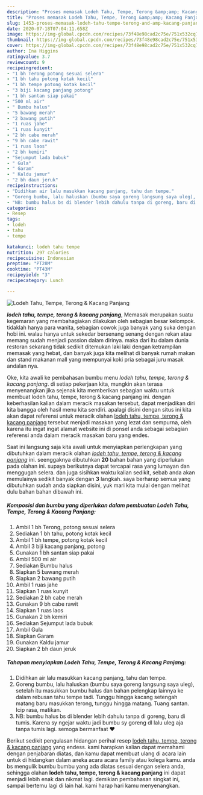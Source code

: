 ```yaml
---
description: "Proses memasak Lodeh Tahu, Tempe, Terong &amp;amp; Kacang Panjang yang Lezat Sekali"
title: "Proses memasak Lodeh Tahu, Tempe, Terong &amp;amp; Kacang Panjang yang Lezat Sekali"
slug: 1453-proses-memasak-lodeh-tahu-tempe-terong-and-amp-kacang-panjang-yang-lezat-sekali
date: 2020-07-18T07:04:11.658Z
image: https://img-global.cpcdn.com/recipes/73f48e98cad2c75e/751x532cq70/lodeh-tahu-tempe-terong-kacang-panjang-foto-resep-utama.jpg
thumbnail: https://img-global.cpcdn.com/recipes/73f48e98cad2c75e/751x532cq70/lodeh-tahu-tempe-terong-kacang-panjang-foto-resep-utama.jpg
cover: https://img-global.cpcdn.com/recipes/73f48e98cad2c75e/751x532cq70/lodeh-tahu-tempe-terong-kacang-panjang-foto-resep-utama.jpg
author: Ina Higgins
ratingvalue: 3.7
reviewcount: 9
recipeingredient:
- "1 bh Terong potong sesuai selera"
- "1 bh tahu potong kotak kecil"
- "1 bh tempe potong kotak kecil"
- "3 biji kacang panjang potong"
- "1 bh santan siap pakai"
- "500 ml air"
- " Bumbu halus"
- "5 bawang merah"
- "2 bawang putih"
- "1 ruas jahe"
- "1 ruas kunyit"
- "2 bh cabe merah"
- "9 bh cabe rawit"
- "1 ruas laos"
- "2 bh kemiri"
- "Sejumput lada bubuk"
- " Gula"
- " Garam"
- " Kaldu jamur"
- "2 bh daun jeruk"
recipeinstructions:
- "Didihkan air lalu masukkan kacang panjang, tahu dan tempe."
- "Goreng bumbu, lalu haluskan (bumbu saya goreng langsung saya uleg), setelah itu masukkan bumbu halus dan bahan pelengkap lainnya ke dalam rebusan tahu tempe tadi. Tunggu hingga kacang setengah matang baru masukkan terong, tunggu hingga matang. Tuang santan. Icip rasa, matikan."
- "NB: bumbu halus bs di blender lebih dahulu tanpa di goreng, baru di tumis. Karena sy ngejar waktu jadi bumbu sy goreng dl lalu uleg aja tanpa tumis lagi. semoga bermanfaat ❤️"
categories:
- Resep
tags:
- lodeh
- tahu
- tempe

katakunci: lodeh tahu tempe 
nutrition: 297 calories
recipecuisine: Indonesian
preptime: "PT28M"
cooktime: "PT43M"
recipeyield: "3"
recipecategory: Lunch

---
```



![Lodeh Tahu, Tempe, Terong &amp; Kacang Panjang](https://img-global.cpcdn.com/recipes/73f48e98cad2c75e/751x532cq70/lodeh-tahu-tempe-terong-kacang-panjang-foto-resep-utama.jpg)

<b><i>lodeh tahu, tempe, terong &amp; kacang panjang</i></b>, Memasak merupakan suatu kegemaran yang membahagiakan dilakukan oleh sebagian besar kelompok. tidaklah hanya para wanita, sebagian cowok juga banyak yang suka dengan hobi ini. walau hanya untuk sekedar bersenang senang dengan rekan atau memang sudah menjadi passion dalam dirinya. maka dari itu dalam dunia restoran sekarang tidak sedikit ditemukan laki laki dengan ketrampilan memasak yang hebat, dan banyak juga kita melihat di banyak rumah makan dan stand makanan mall yang mempunyai koki pria sebagai juru masak andalan nya.



Oke, kita awali ke pembahasan bumbu menu <i>lodeh tahu, tempe, terong &amp; kacang panjang</i>. di setiap pekerjaan kita, mungkin akan terasa menyenangkan jika sejenak kita memberikan sebagian waktu untuk membuat lodeh tahu, tempe, terong &amp; kacang panjang ini. dengan keberhasilan kalian dalam meracik masakan tersebut, dapat menjadikan diri kita bangga oleh hasil menu kita sendiri. apalagi disini dengan situs ini kita akan dapat referensi untuk meracik olahan <u>lodeh tahu, tempe, terong &amp; kacang panjang</u> tersebut menjadi masakan yang lezat dan sempurna, oleh karena itu ingat ingat alamat website ini di ponsel anda sebagai sebagian referensi anda dalam meracik masakan baru yang endes.


Saat ini langsung saja kita awali untuk menyiapkan perlengkapan yang dibutuhkan dalam meracik olahan <u><i>lodeh tahu, tempe, terong &amp; kacang panjang</i></u> ini. seenggaknya dibutuhkan <b>20</b> bahan bahan yang diperlukan pada olahan ini. supaya berikutnya dapat tercapai rasa yang lumayan dan menggugah selera. dan juga sisihkan waktu kalian sedikit, sebab anda akan memulainya sedikit banyak dengan <b>3</b> langkah. saya berharap semua yang dibutuhkan sudah anda siapkan disini, yuk mari kita mulai dengan melihat dulu bahan bahan dibawah ini.

<!--inarticleads1-->

##### Komposisi dan bumbu yang diperlukan dalam pembuatan Lodeh Tahu, Tempe, Terong &amp; Kacang Panjang:

1. Ambil 1 bh Terong, potong sesuai selera
1. Sediakan 1 bh tahu, potong kotak kecil
1. Ambil 1 bh tempe, potong kotak kecil
1. Ambil 3 biji kacang panjang, potong
1. Gunakan 1 bh santan siap pakai
1. Ambil 500 ml air
1. Sediakan  Bumbu halus
1. Siapkan 5 bawang merah
1. Siapkan 2 bawang putih
1. Ambil 1 ruas jahe
1. Siapkan 1 ruas kunyit
1. Sediakan 2 bh cabe merah
1. Gunakan 9 bh cabe rawit
1. Siapkan 1 ruas laos
1. Gunakan 2 bh kemiri
1. Sediakan Sejumput lada bubuk
1. Ambil  Gula
1. Siapkan  Garam
1. Gunakan  Kaldu jamur
1. Siapkan 2 bh daun jeruk




<!--inarticleads2-->

##### Tahapan menyiapkan Lodeh Tahu, Tempe, Terong &amp; Kacang Panjang:

1. Didihkan air lalu masukkan kacang panjang, tahu dan tempe.
1. Goreng bumbu, lalu haluskan (bumbu saya goreng langsung saya uleg), setelah itu masukkan bumbu halus dan bahan pelengkap lainnya ke dalam rebusan tahu tempe tadi. Tunggu hingga kacang setengah matang baru masukkan terong, tunggu hingga matang. Tuang santan. Icip rasa, matikan.
1. NB: bumbu halus bs di blender lebih dahulu tanpa di goreng, baru di tumis. Karena sy ngejar waktu jadi bumbu sy goreng dl lalu uleg aja tanpa tumis lagi. semoga bermanfaat ❤️




Berikut sedikit pengulasan hidangan perihal resep <u>lodeh tahu, tempe, terong &amp; kacang panjang</u> yang endess. kami harapkan kalian dapat memahami dengan penjabaran diatas, dan kamu dapat membuat ulang di acara lain untuk di hidangkan dalam aneka acara acara family atau kolega kamu. anda bs mengulik bumbu bumbu yang ada diatas sesuai dengan selera anda, sehingga olahan <b>lodeh tahu, tempe, terong &amp; kacang panjang</b> ini dapat menjadi lebih enak dan nikmat lagi. demikian pembahasan singkat ini, sampai bertemu lagi di lain hal. kami harap hari kamu menyenangkan.
